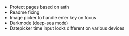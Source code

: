 - Protect pages based on auth
- Readme fixing
- Image picker to handle enter key on focus
- Darkmode (deep-sea mode)
- Datepicker time input looks different on various devices
